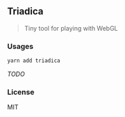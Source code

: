 ## Triadica

> Tiny tool for playing with WebGL

### Usages

```bash
yarn add triadica
```

_TODO_

### License

MIT
